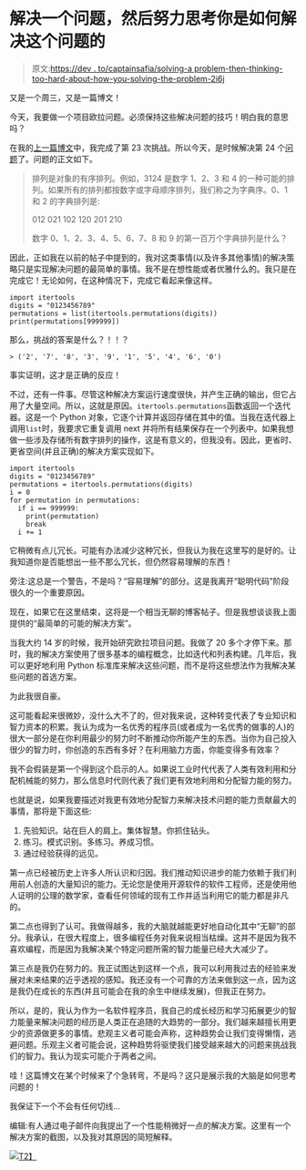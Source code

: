 # 解决一个问题，然后努力思考你是如何解决这个问题的

> 原文:[https://dev . to/captainsafia/solving-a problem-then-thinking-too-hard-about-how-you-solving-the-problem-2i6j](https://dev.to/captainsafia/solving-a-problem-then-thinking-too-hard-about-how-you-solved-the-problem-2i6j)

又是一个周三，又是一篇博文！

今天，我要做一个项目欧拉问题。必须保持这些解决问题的技巧！明白我的意思吗？

在我的[上一篇博文](https://dev.to/captainsafia/problem-solving-with-safia-the-optimizersdilemma-1342-temp-slug-6341914)中，我完成了第 23 次挑战。所以今天，是时候解决第 24 个[问题](https://projecteuler.net/problem=24)了。问题的正文如下。

> 排列是对象的有序排列。例如，3124 是数字 1、2、3 和 4 的一种可能的排列。如果所有的排列都按数字或字母顺序排列，我们称之为字典序。0、1 和 2 的字典排列是:
> 
> 012 021 102 120 201 210
> 
> 数字 0、1、2、3、4、5、6、7、8 和 9 的第一百万个字典排列是什么？

因此，正如我在以前的帖子中提到的，我对这类事情(以及许多其他事情)的解决策略只是实现解决问题的最简单的事情。我不是在想性能或者优雅什么的。我只是在完成它！无论如何，在这种情况下，完成它看起来像这样。

```
import itertools
digits = "0123456789"
permutations = list(itertools.permutations(digits))
print(permutations[999999]) 
```

那么，挑战的答案是什么？！！？

```
> ('2', '7', '8', '3', '9', '1', '5', '4', '6', '0') 
```

事实证明，这才是正确的反应！

不过，还有一件事。尽管这种解决方案运行速度很快，并产生正确的输出，但它占用了大量空间。所以，这就是原因。`itertools.permutations`函数返回一个迭代器。这是一个 Python 对象，它逐个计算并返回存储在其中的值。当我在迭代器上调用`list`时，我要求它重复调用 next 并将所有结果保存在一个列表中。如果我想做一些涉及存储所有数字排列的操作，这是有意义的，但我没有。因此，更省时、更省空间(并且正确)的解决方案实现如下。

```
import itertools
digits = "0123456789"
permutations = itertools.permutations(digits)
i = 0
for permutation in permutations:
  if i == 999999:
    print(permutation)
    break
  i += 1 
```

它稍微有点儿冗长。可能有办法减少这种冗长，但我认为我在这里写的是好的。让我知道你是否能想出一些不那么冗长，但仍然容易理解的东西！

旁注:这总是一个警告，不是吗？“容易理解”的部分。这是我离开“聪明代码”阶段很久的一个重要原因。

现在，如果它在这里结束，这将是一个相当无聊的博客帖子。但是我想谈谈我上面提供的“最简单的可能的解决方案”。

当我大约 14 岁的时候，我开始研究欧拉项目问题。我做了 20 多个才停下来。那时，我的解决方案使用了很多基本的编程概念，比如迭代和列表构建。几年后，我可以更好地利用 Python 标准库来解决这些问题，而不是将这些想法作为我解决某些问题的首选方案。

为此我很自豪。

这可能看起来很微妙，没什么大不了的，但对我来说，这种转变代表了专业知识和智力资本的积累。我认为成为一名优秀的程序员(或者成为一名优秀的做事的人)的很大一部分是在你利用最少的努力时不断推动你所能产生的东西。当你为自己投入很少的智力时，你创造的东西有多好？在利用脑力方面，你能变得多有效率？

我不会假装是第一个得到这个启示的人。如果说工业时代代表了人类有效利用和分配机械能的努力，那么信息时代则代表了我们更有效地利用和分配智力能的努力。

也就是说，如果我要描述对我更有效地分配智力来解决技术问题的能力贡献最大的事情，那将是下面这些:

1.  先验知识。站在巨人的肩上。集体智慧。你抓住钻头。
2.  练习。模式识别。多练习。养成习惯。
3.  通过经验获得的远见。

第一点已经被历史上许多人所认识和归因。我们推动知识进步的能力依赖于我们利用前人创造的大量知识的能力。无论您是使用开源软件的软件工程师，还是使用他人证明的公理的数学家，查看任何领域的现有工作并适当利用它的能力都是非凡的。

第二点也得到了认可。我做得越多，我的大脑就越能更好地自动化其中“无聊”的部分。我承认，在很大程度上，很多编程任务对我来说相当枯燥。这并不是因为我不喜欢编程，而是因为我解决某个特定问题所需的智力能量已经大大减少了。

第三点是我仍在努力的。我正试图达到这样一个点，我可以利用我过去的经验来发展对未来结果的近乎透视的感知。我还没有一个可靠的方法来做到这一点，因为这是我仍在成长的东西(并且可能会在我的余生中继续发展)，但我正在努力。

所以，是的，我认为作为一名软件程序员，我自己的成长经历和学习拓展更少的智力能量来解决问题的经历是人类正在追随的大趋势的一部分。我们越来越擅长用更少的资源做更多的事情。悲观主义者可能会声称，这种趋势会让我们变得懒惰，逃避问题。乐观主义者可能会说，这种趋势将驱使我们接受越来越大的问题来挑战我们的智力。我认为现实可能介于两者之间。

哇！这篇博文在某个时候来了个急转弯，不是吗？这只是展示我的大脑是如何思考问题的！

我保证下一个不会有任何切线…

编辑:有人通过电子邮件向我提出了一个性能稍微好一点的解决方案。这里有一个解决方案的截图，以及我对其原因的简短解释。

[![](../Images/4a1d8cfb0b3db3533c81ac02039abe0d.png)T2】](https://res.cloudinary.com/practicaldev/image/fetch/s--BjiFdSG3--/c_limit%2Cf_auto%2Cfl_progressive%2Cq_auto%2Cw_880/https://cldup.com/mNcHKlGwRD.png)